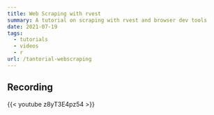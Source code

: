 ```yaml
---
title: Web Scraping with rvest
summary: A tutorial on scraping with rvest and browser dev tools
date: 2021-07-19
tags:
  - tutorials
  - videos
  - r
url: /tantorial-webscraping
---
```


## Recording

{{< youtube z8yT3E4pz54 >}}
